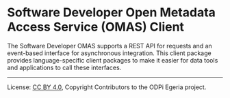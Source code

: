 <!-- SPDX-License-Identifier: CC-BY-4.0 -->
<!-- Copyright Contributors to the ODPi Egeria project. -->

# Software Developer Open Metadata Access Service (OMAS) Client

The Software Developer OMAS supports a REST API for requests and an event-based
interface for asynchronous integration.  This client
package provides language-specific client packages to make it easier
for data tools and applications to call these interfaces.

----
License: [CC BY 4.0](https://creativecommons.org/licenses/by/4.0/),
Copyright Contributors to the ODPi Egeria project.
